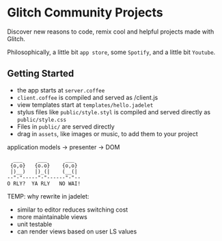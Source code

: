 # Glitch Community Projects

Discover new reasons to code, remix cool and helpful projects made with Glitch.

Philosophically, a little bit `app store`, some `Spotify`, and a little bit `Youtube`.

Getting Started
-----------------

- the app starts at `server.coffee`
- `client.coffee` is compiled and served as /client.js
- view templates start at `templates/hello.jadelet`
- stylus files like `public/style.styl` is compiled and served directly as `public/style.css`
- Files in `public/` are served directly
- drag in `assets`, like images or music, to add them to your project

application models -> presenter -> DOM

```
  ___     ___      ___
 {o,o}   {o.o}    {o,o}
 |)__)   |)_(|    (__(|
--"-"-----"-"------"-"--
O RLY?  YA RLY   NO WAI!
```

TEMP: why rewrite in jadelet:
- similar to editor reduces switching cost
- more maintainable views
- unit testable
- can render views based on user LS values


